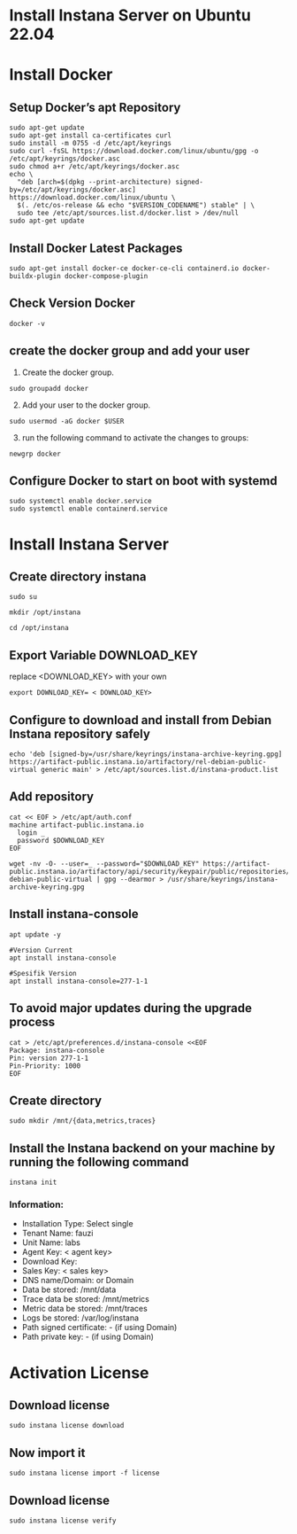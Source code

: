 # Install Instana Server on Ubuntu 22.04 #

# Install Docker #
## Setup Docker’s apt Repository ##
```
sudo apt-get update
sudo apt-get install ca-certificates curl
sudo install -m 0755 -d /etc/apt/keyrings
sudo curl -fsSL https://download.docker.com/linux/ubuntu/gpg -o /etc/apt/keyrings/docker.asc
sudo chmod a+r /etc/apt/keyrings/docker.asc
echo \
  "deb [arch=$(dpkg --print-architecture) signed-by=/etc/apt/keyrings/docker.asc] https://download.docker.com/linux/ubuntu \
  $(. /etc/os-release && echo "$VERSION_CODENAME") stable" | \
  sudo tee /etc/apt/sources.list.d/docker.list > /dev/null
sudo apt-get update
```

## Install Docker Latest Packages ##
```
sudo apt-get install docker-ce docker-ce-cli containerd.io docker-buildx-plugin docker-compose-plugin
```

## Check Version Docker ##
```
docker -v
```

##  create the docker group and add your user ##
1. Create the docker group.
```
sudo groupadd docker
```

2. Add your user to the docker group.
```
sudo usermod -aG docker $USER
```

3. run the following command to activate the changes to groups:
```
newgrp docker
```

## Configure Docker to start on boot with systemd #
```
sudo systemctl enable docker.service
sudo systemctl enable containerd.service
```


# Install Instana Server #

## Create directory instana ##
```
sudo su
```
```
mkdir /opt/instana
```
```
cd /opt/instana
```

## Export Variable DOWNLOAD_KEY ##
replace <DOWNLOAD_KEY> with your own
```
export DOWNLOAD_KEY= < DOWNLOAD_KEY>
```

## Configure to download and install from Debian Instana repository safely ##
```
echo 'deb [signed-by=/usr/share/keyrings/instana-archive-keyring.gpg] https://artifact-public.instana.io/artifactory/rel-debian-public-virtual generic main' > /etc/apt/sources.list.d/instana-product.list
```

## Add repository ##
```
cat << EOF > /etc/apt/auth.conf
machine artifact-public.instana.io
  login _
  password $DOWNLOAD_KEY
EOF

wget -nv -O- --user=_ --password="$DOWNLOAD_KEY" https://artifact-public.instana.io/artifactory/api/security/keypair/public/repositories/rel-debian-public-virtual | gpg --dearmor > /usr/share/keyrings/instana-archive-keyring.gpg
```

## Install instana-console ##
```
apt update -y
```
```
#Version Current
apt install instana-console
```
```
#Spesifik Version
apt install instana-console=277-1-1
```

## To avoid major updates during the upgrade process ##
```
cat > /etc/apt/preferences.d/instana-console <<EOF
Package: instana-console
Pin: version 277-1-1
Pin-Priority: 1000
EOF
```

## Create directory ##
```
sudo mkdir /mnt/{data,metrics,traces}
```

## Install the Instana backend on your machine by running the following command ##
```
instana init
```

### Information: ###
- Installation Type: Select single
- Tenant Name: fauzi
- Unit Name: labs
- Agent Key: < agent key>
- Download Key: <download key>
- Sales Key: < sales key>
- DNS name/Domain: <use IP VM> or Domain
- Data be stored: /mnt/data
- Trace data be stored: /mnt/metrics
- Metric data be stored: /mnt/traces
- Logs be stored: /var/log/instana
- Path signed certificate: - (if using Domain)
- Path private key: - (if using Domain)

# Activation License #

## Download license ##
```
sudo instana license download
```
## Now import it ##
```
sudo instana license import -f license
```
## Download license ##
```
sudo instana license verify
```

